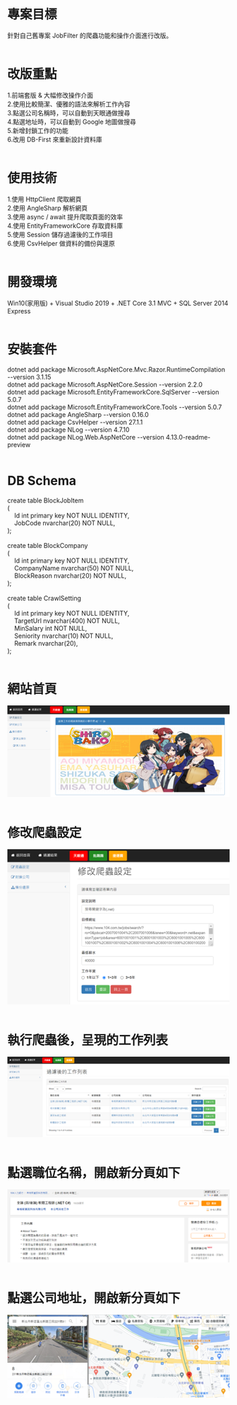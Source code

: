 # 專案目標  
針對自己舊專案 JobFilter 的爬蟲功能和操作介面進行改版。  
&emsp;  
# 改版重點  
1.前端套版 & 大幅修改操作介面  
2.使用比較簡潔、優雅的語法來解析工作內容  
3.點選公司名稱時，可以自動到天眼通做搜尋  
4.點選地址時，可以自動到 Google 地圖做搜尋  
5.新增封鎖工作的功能  
6.改用 DB-First 來重新設計資料庫  
&emsp;  
# 使用技術  
1.使用 HttpClient 爬取網頁  
2.使用 AngleSharp 解析網頁  
3.使用 async / await 提升爬取頁面的效率  
4.使用 EntityFrameworkCore 存取資料庫  
5.使用 Session 儲存過濾後的工作項目  
6.使用 CsvHelper 做資料的備份與還原  
&emsp;  
# 開發環境  
Win10(家用版) + Visual Studio 2019 + .NET Core 3.1 MVC + SQL Server 2014 Express  
&emsp;  
# 安裝套件  
dotnet add package Microsoft.AspNetCore.Mvc.Razor.RuntimeCompilation --version 3.1.15  
dotnet add package Microsoft.AspNetCore.Session --version 2.2.0  
dotnet add package Microsoft.EntityFrameworkCore.SqlServer --version 5.0.7  
dotnet add package Microsoft.EntityFrameworkCore.Tools --version 5.0.7  
dotnet add package AngleSharp --version 0.16.0  
dotnet add package CsvHelper --version 27.1.1  
dotnet add package NLog --version 4.7.10  
dotnet add package NLog.Web.AspNetCore --version 4.13.0-readme-preview  
&emsp;  
# DB Schema  
create table BlockJobItem  
(  
&nbsp;&nbsp;&nbsp;&nbsp;Id int primary key NOT NULL IDENTITY,  
&nbsp;&nbsp;&nbsp;&nbsp;JobCode nvarchar(20) NOT NULL,  
);  
&emsp;  
create table BlockCompany  
(  
&nbsp;&nbsp;&nbsp;&nbsp;Id int primary key NOT NULL IDENTITY,  
&nbsp;&nbsp;&nbsp;&nbsp;CompanyName nvarchar(50) NOT NULL,  
&nbsp;&nbsp;&nbsp;&nbsp;BlockReason nvarchar(20) NOT NULL,  
);  
&emsp;  
create table CrawlSetting  
(  
&nbsp;&nbsp;&nbsp;&nbsp;Id int primary key NOT NULL IDENTITY,  
&nbsp;&nbsp;&nbsp;&nbsp;TargetUrl nvarchar(400) NOT NULL,  
&nbsp;&nbsp;&nbsp;&nbsp;MinSalary int NOT NULL,  
&nbsp;&nbsp;&nbsp;&nbsp;Seniority nvarchar(10) NOT NULL,  
&nbsp;&nbsp;&nbsp;&nbsp;Remark nvarchar(20),  
);  
&emsp;  
# 網站首頁  
![image](https://github.com/Jacky20200711/JobFilter2/blob/master/DEMO_01.PNG?raw=true)  
&emsp;  
# 修改爬蟲設定  
![image](https://github.com/Jacky20200711/JobFilter2/blob/master/DEMO_02.PNG?raw=true)  
&emsp;  
# 執行爬蟲後，呈現的工作列表  
![image](https://github.com/Jacky20200711/JobFilter2/blob/master/DEMO_03.PNG?raw=true)  
&emsp;  
# 點選職位名稱，開啟新分頁如下  
![image](https://github.com/Jacky20200711/JobFilter2/blob/master/DEMO_04.PNG?raw=true)  
&emsp;  
# 點選公司地址，開啟新分頁如下  
![image](https://github.com/Jacky20200711/JobFilter2/blob/master/DEMO_05.PNG?raw=true)  
&emsp;  
